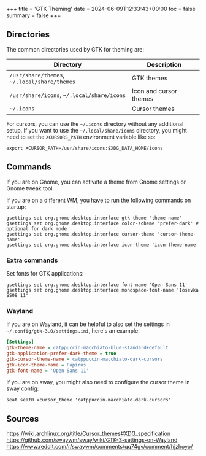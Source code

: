 +++
title = 'GTK Theming'
date = 2024-06-09T12:33:43+00:00
toc = false
summary = false
+++

## Directories

The common directories used by GTK for theming are:

| Directory                                    | Description            |
| -------------------------------------------- | ---------------------- |
| `/usr/share/themes`, `~/.local/share/themes` | GTK themes             |
| `/usr/share/icons`, `~/.local/share/icons`   | Icon and cursor themes |
| `~/.icons`                                   | Cursor themes          |

For cursors, you can use the `~/.icons` directory without any additional setup.
If you want to use the `~/.local/share/icons` directory, you might need to set
the `XCURSORS_PATH` environment variable like so:

```shell
export XCURSOR_PATH=/usr/share/icons:$XDG_DATA_HOME/icons
```

## Commands

If you are on Gnome, you can activate a theme from Gnome settings or Gnome tweak
tool.

If you are on a different WM, you have to run the following commands on startup:

```shell
gsettings set org.gnome.desktop.interface gtk-theme 'theme-name'
gsettings set org.gnome.desktop.interface color-scheme 'prefer-dark' # optional for dark mode
gsettings set org.gnome.desktop.interface cursor-theme 'cursor-theme-name'
gsettings set org.gnome.desktop.interface icon-theme 'icon-theme-name'
```

### Extra commands

Set fonts for GTK applications:

```shell
gsettings set org.gnome.desktop.interface font-name 'Open Sans 11'
gsettings set org.gnome.desktop.interface monospace-font-name 'Iosevka SS08 11'
```

### Wayland

If you are on Wayland, it can be helpful to also set the settings in
`~/.config/gtk-3.0/settings.ini`, here's an example:

```ini
[Settings]
gtk-theme-name = catppuccin-macchiato-blue-standard+default
gtk-application-prefer-dark-theme = true
gtk-cursor-theme-name = catppuccin-macchiato-dark-cursors
gtk-icon-theme-name = Papirus
gtk-font-name = 'Open Sans 11'
```

If you are on sway, you might also need to configure the cursor theme in sway
config:

```text
seat seat0 xcursor_theme 'catppuccin-macchiato-dark-cursors'
```

## Sources

<https://wiki.archlinux.org/title/Cursor_themes#XDG_specification>\
<https://github.com/swaywm/sway/wiki/GTK-3-settings-on-Wayland>\
<https://www.reddit.com/r/swaywm/comments/qq74gv/comment/hjzhoyo/>
